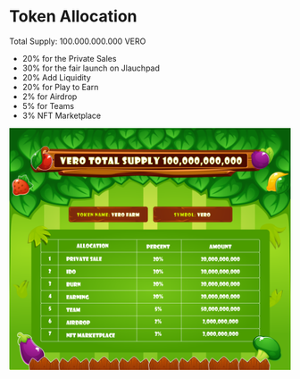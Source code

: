 # Token Allocation

Total Supply: 100.000.000.000 VERO 

* 20% for the Private Sales
* 30% for the fair launch on Jlauchpad
* 20% Add Liquidity
* 20% for Play to Earn
* 2% for Airdrop
* 5% for Teams
* 3% NFT Marketplace

![Vero Token Allocations](../.gitbook/assets/statistical-tables1.png)

